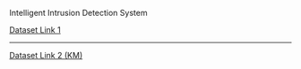  Intelligent Intrusion Detection System 



<a href="https://drive.google.com/file/d/1z2G0g6XdkssLEAizNsdiPmWOHEVCXwJG/view?usp=sharing"> Dataset Link 1 </a>
<br>
<hr>
<a href="https://drive.google.com/file/d/16ytfzze5OV1c8bIwK1xb60nH3eTMQdwi/view?usp=share_link"> Dataset Link 2 (KM) </a>
